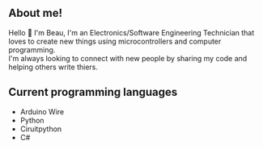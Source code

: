 ## About me!
Hello 👋 I'm Beau, I'm an Electronics/Software Engineering Technician that loves to create new things using microcontrollers and computer programming.   
I'm always looking to connect with new people by sharing my code and helping others write thiers.    

## Current programming languages
* Arduino Wire
* Python
* Ciruitpython
* C#
